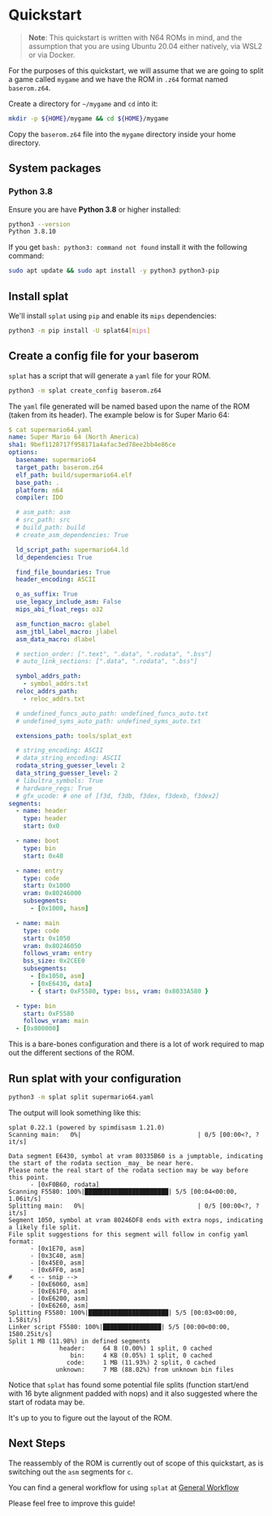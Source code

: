 # Quickstart

> **Note**: This quickstart is written with N64 ROMs in mind, and the assumption that you are using Ubuntu 20.04 either natively, via WSL2 or via Docker.

For the purposes of this quickstart, we will assume that we are going to split a game called `mygame` and we have the ROM in `.z64` format named `baserom.z64`.

Create a directory for `~/mygame` and `cd` into it:

```sh
mkdir -p ${HOME}/mygame && cd ${HOME}/mygame
```

Copy the `baserom.z64` file into the `mygame` directory inside your home directory.

## System packages

### Python 3.8

Ensure you are have **Python 3.8** or higher installed:

```sh
python3 --version
Python 3.8.10
```

If you get `bash: python3: command not found` install it with the following command:

```sh
sudo apt update && sudo apt install -y python3 python3-pip
```

## Install splat

We'll install `splat` using `pip` and enable its `mips` dependencies:

```sh
python3 -m pip install -U splat64[mips]
```

## Create a config file for your baserom

`splat` has a script that will generate a `yaml` file for your ROM.

```sh
python3 -m splat create_config baserom.z64
```

The `yaml` file generated will be named based upon the name of the ROM (taken from its header). The example below is for Super Mario 64:

```yaml
$ cat supermario64.yaml
name: Super Mario 64 (North America)
sha1: 9bef1128717f958171a4afac3ed78ee2bb4e86ce
options:
  basename: supermario64
  target_path: baserom.z64
  elf_path: build/supermario64.elf
  base_path: .
  platform: n64
  compiler: IDO

  # asm_path: asm
  # src_path: src
  # build_path: build
  # create_asm_dependencies: True

  ld_script_path: supermario64.ld
  ld_dependencies: True

  find_file_boundaries: True
  header_encoding: ASCII

  o_as_suffix: True
  use_legacy_include_asm: False
  mips_abi_float_regs: o32

  asm_function_macro: glabel
  asm_jtbl_label_macro: jlabel
  asm_data_macro: dlabel

  # section_order: [".text", ".data", ".rodata", ".bss"]
  # auto_link_sections: [".data", ".rodata", ".bss"]

  symbol_addrs_path:
    - symbol_addrs.txt
  reloc_addrs_path:
    - reloc_addrs.txt

  # undefined_funcs_auto_path: undefined_funcs_auto.txt
  # undefined_syms_auto_path: undefined_syms_auto.txt

  extensions_path: tools/splat_ext

  # string_encoding: ASCII
  # data_string_encoding: ASCII
  rodata_string_guesser_level: 2
  data_string_guesser_level: 2
  # libultra_symbols: True
  # hardware_regs: True
  # gfx_ucode: # one of [f3d, f3db, f3dex, f3dexb, f3dex2]
segments:
  - name: header
    type: header
    start: 0x0

  - name: boot
    type: bin
    start: 0x40

  - name: entry
    type: code
    start: 0x1000
    vram: 0x80246000
    subsegments:
      - [0x1000, hasm]

  - name: main
    type: code
    start: 0x1050
    vram: 0x80246050
    follows_vram: entry
    bss_size: 0x2CEE0
    subsegments:
      - [0x1050, asm]
      - [0xE6430, data]
      - { start: 0xF5580, type: bss, vram: 0x8033A580 }

  - type: bin
    start: 0xF5580
    follows_vram: main
  - [0x800000]
```

This is a bare-bones configuration and there is a lot of work required to map out the different sections of the ROM.

## Run splat with your configuration

```sh
python3 -m splat split supermario64.yaml
```

The output will look something like this:

```plain_text
splat 0.22.1 (powered by spimdisasm 1.21.0)
Scanning main:   0%|                                | 0/5 [00:00<?, ?it/s]

Data segment E6430, symbol at vram 80335B60 is a jumptable, indicating the start of the rodata section _may_ be near here.
Please note the real start of the rodata section may be way before this point.
      - [0xF0B60, rodata]
Scanning F5580: 100%|███████████████████████| 5/5 [00:04<00:00,  1.06it/s]
Splitting main:   0%|                               | 0/5 [00:00<?, ?it/s]
Segment 1050, symbol at vram 80246DF8 ends with extra nops, indicating a likely file split.
File split suggestions for this segment will follow in config yaml format:
      - [0x1E70, asm]
      - [0x3C40, asm]
      - [0x45E0, asm]
      - [0x6FF0, asm]
#     < -- snip -->
      - [0xE6060, asm]
      - [0xE61F0, asm]
      - [0xE6200, asm]
      - [0xE6260, asm]
Splitting F5580: 100%|██████████████████████| 5/5 [00:03<00:00,  1.58it/s]
Linker script F5580: 100%|████████████████| 5/5 [00:00<00:00, 1580.25it/s]
Split 1 MB (11.98%) in defined segments
              header:     64 B (0.00%) 1 split, 0 cached
                 bin:     4 KB (0.05%) 1 split, 0 cached
                code:     1 MB (11.93%) 2 split, 0 cached
             unknown:     7 MB (88.02%) from unknown bin files
```

Notice that `splat` has found some potential file splits (function start/end with 16 byte alignment padded with nops) and it also suggested where the start of rodata may be.

It's up to you to figure out the layout of the ROM.

## Next Steps

The reassembly of the ROM is currently out of scope of this quickstart, as is switching out the `asm` segments for `c`.

You can find a general workflow for using `splat` at [General Workflow](https://github.com/ethteck/splat/wiki/General-Workflow)

Please feel free to improve this guide!
